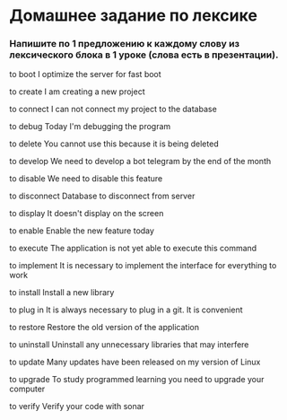 # Домашнее задание по лексике

### Напишите по 1 предложению к каждому слову из лексического блока в 1 уроке (слова есть в презентации).

to boot
I optimize the server for fast boot

to create
I am creating a new project

to connect
I can not connect my project to the database

to debug
Today I'm debugging the program

to delete
You cannot use this because it is being deleted

to develop
We need to develop a bot telegram by the end of the month

to disable 
We need to disable this feature

to disconnect
Database to disconnect from server

to display
It doesn't display on the screen

to enable
Enable the new feature today

to execute
The application is not yet able to execute this command

to implement
It is necessary to implement the interface for everything to work

to install
Install a new library 

to plug in
It is always necessary to plug in a git. It is convenient

to restore
Restore the old version of the application

to uninstall
Uninstall any unnecessary libraries that may interfere

to update
Many updates have been released on my version of Linux

to upgrade
To study programmed learning you need to upgrade your computer

to verify
Verify your code with sonar
 
